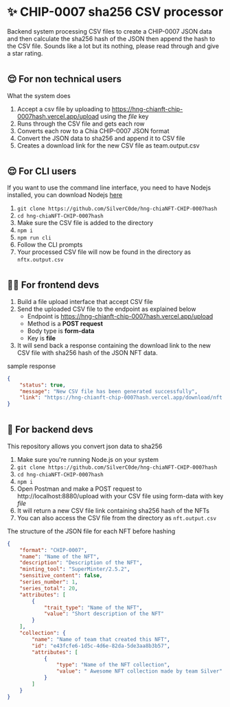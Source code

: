 # ✨ CHIP-0007 sha256 CSV processor
Backend system processing CSV files to create a CHIP-0007 JSON data and then calculate the sha256 hash of the JSON then append the hash to the CSV file.
Sounds like a lot but its nothing, please read through and give a star rating.

#
## 😌 For non technical users

What the system does
1. Accept a csv file by uploading to https://hng-chianft-chip-0007hash.vercel.app/upload using the *file* key
2. Runs through the CSV file and gets each row
3. Converts each row to a Chia CHIP-0007 JSON format
4. Convert the JSON data to sha256 and append it to CSV file
5. Creates a download link for the new CSV file as team.output.csv

#
## 😌 For CLI users

If you want to use the command line interface, you need to have Nodejs installed, you can download Nodejs [here](https://nodejs.org/en/download/)

1. ``git clone https://github.com/SilverC0de/hng-chiaNFT-CHIP-0007hash``
2. ``cd hng-chiaNFT-CHIP-0007hash``
3. Make sure the CSV file is added to the directory
4. ``npm i``
5. ``npm run cli``
6. Follow the CLI prompts
7. Your processed CSV file will now be found in the directory as `nftx.output.csv`

#
## 👩‍🦰 For frontend devs

1. Build a file upload interface that accept CSV file
2. Send the uploaded CSV file to the endpoint as explained below
    - Endpoint is https://hng-chianft-chip-0007hash.vercel.app/upload
    - Method is a **POST request**
    - Body type is **form-data**
    - Key is **file**
3. It will send back a response containing the download link to the new CSV file with sha256 hash of the JSON NFT data.


sample response
```json
{
    "status": true,
    "message": "New CSV file has been generated successfully",
    "link": "https://hng-chianft-chip-0007hash.vercel.app/download/nft.output.csv"
}
```


#
## 🥷 For backend devs

This repository allows you convert json data to sha256

1. Make sure you're running Node.js on your system
2. ``git clone https://github.com/SilverC0de/hng-chiaNFT-CHIP-0007hash``
3. ``cd hng-chiaNFT-CHIP-0007hash``
4. ``npm i``
5. Open Postman and make a POST request to http://localhost:8880/upload with your CSV file using form-data with key *file*
6. It will return a new CSV file link containing sha256 hash of the NFTs
7. You can also access the CSV file from the directory as `nft.output.csv`

The structure of the JSON file for each NFT before hashing
```json
{
    "format": "CHIP-0007",
    "name": "Name of the NFT",
    "description": "Description of the NFT",
    "minting_tool": "SuperMinter/2.5.2",
    "sensitive_content": false,
    "series_number": 1,
    "series_total": 20,
    "attributes": [
        {
            "trait_type": "Name of the NFT",
            "value": "Short description of the NFT"
        }
    ],
    "collection": {
        "name": "Name of team that created this NFT",
        "id": "e43fcfe6-1d5c-4d6e-82da-5de3aa8b3b57",
        "attributes": [
            {
                "type": "Name of the NFT collection",
                "value": " Awesome NFT collection made by team Silver"
            }
        ]
    }
}
```
